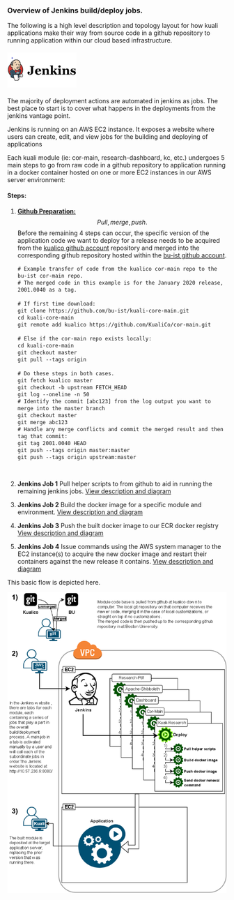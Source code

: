 ### Overview of Jenkins build/deploy jobs.

The following is a high level description and topology layout for how kuali applications make their way from source code in a github repository to running application within our cloud based infrastructure.

#### <img src="images\jenkins1-halfsize.png" alt="jenkins1"/>

The majority of deployment actions are automated in jenkins as jobs. The best place to start is to cover what happens in the deployments from the jenkins vantage point.

Jenkins is running on an AWS EC2 instance. It exposes a website where users can create, edit, and view jobs for the building and deploying of applications

Each kuali module (ie: cor-main, research-dashboard, kc, etc.) undergoes 5 main steps to go from raw code in a github repository to application running in a docker container hosted on one or more EC2 instances in our AWS server environment:

#### Steps:

1. <u>**Github Preparation:**</u>
   $$
   Pull, merge, push.
   $$
   Before the remaining 4 steps can occur, the specific version of the application code we want to deploy for a release needs to be acquired from the [kualico github account](https://github.com/kualico/) repository and merged into the corresponding github repository hosted within the [bu-ist github account](https://github.com/bu-ist?q=&type=&language=).

   ```
   # Example transfer of code from the kualico cor-main repo to the bu-ist cor-main repo.
   # The merged code in this example is for the January 2020 release, 2001.0040 as a tag.
   
   # If first time download:
   git clone https://github.com/bu-ist/kuali-core-main.git
   cd kuali-core-main
   git remote add kualico https://github.com/KualiCo/cor-main.git
   
   # Else if the cor-main repo exists locally:
   cd kuali-core-main
   git checkout master
   git pull --tags origin 
   
   # Do these steps in both cases.
   git fetch kualico master
   git checkout -b upstream FETCH_HEAD
   git log --oneline -n 50
   # Identify the commit [abc123] from the log output you want to merge into the master branch
   git checkout master
   git merge abc123
   # Handle any merge conflicts and commit the merged result and then tag that commit:
   git tag 2001.0040 HEAD
   git push --tags origin master:master
   git push --tags origin upstream:master
   ```

   ​    

2. **Jenkins Job 1**
   Pull helper scripts to from github to aid in running the remaining jenkins jobs.
   [View description and diagram](Jenkins1.md) 
       

3. **Jenkins Job 2**
   Build the docker image for a specific module and environment.
   [View description and diagram](Jenkins2.md)
       

4. **Jenkins Job 3**
   Push the built docker image to our ECR docker registry
   [View description and diagram](Jenkins3.md)
       

5. **Jenkins Job 4**
   Issue commands using the AWS system manager to the EC2 instance(s) to acquire the new docker image and restart their containers against the new release it contains.
   [View description and diagram](Jenkins4.md)




This basic flow is depicted here.

<img src="images\deployment1.png" alt="deployment1"/>


